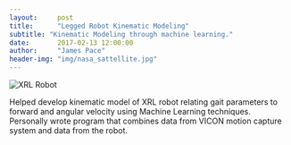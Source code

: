 ```yaml
---
layout:     post
title:      "Legged Robot Kinematic Modeling"
subtitle: "Kinematic Modeling through machine learning."
date:       2017-02-13 12:00:00
author:     "James Pace"
header-img: "img/nasa_sattellite.jpg"
---
```

![XRL Robot]({{site.baseurl}}/img/xrl-robot.jpg)

Helped develop kinematic model of XRL robot relating gait parameters to forward and angular velocity using Machine Learning techniques. Personally wrote program that combines data from VICON motion capture system and data from the robot.
